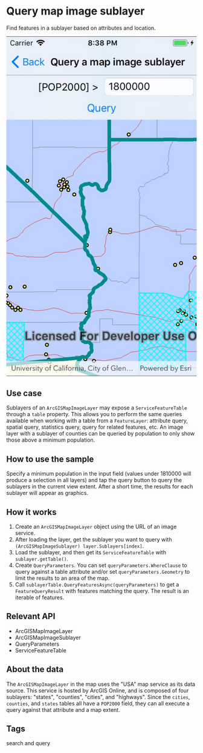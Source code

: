 # Query map image sublayer

Find features in a sublayer based on attributes and location.

![Image of query map image sublayer](MapImageSublayerQuery.jpg)

## Use case

Sublayers of an `ArcGISMapImageLayer` may expose a `ServiceFeatureTable` through a `table` property. This allows you to perform the same queries available when working with a table from a `FeatureLayer`: attribute query, spatial query, statistics query, query for related features, etc. An image layer with a sublayer of counties can be queried by population to only show those above a minimum population.

## How to use the sample

Specify a minimum population in the input field (values under 1810000 will produce a selection in all layers) and tap the query button to query the sublayers in the current view extent. After a short time, the results for each sublayer will appear as graphics.

## How it works

1. Create an `ArcGISMapImageLayer` object using the URL of an image service.
2. After loading the layer, get the sublayer you want to query with `(ArcGISMapImageSublayer) layer.Sublayers[index]`.
3. Load the sublayer, and then get its `ServiceFeatureTable` with `sublayer.getTable()`.
4. Create `QueryParameters`. You can set `queryParameters.WhereClause` to query against a table attribute and/or set `queryParameters.Geometry` to limit the results to an area of the map.
5. Call `sublayerTable.QueryFeaturesAsync(queryParameters)` to get a `FeatureQueryResult` with features matching the query. The result is an iterable of features.

## Relevant API

* ArcGISMapImageLayer
* ArcGISMapImageSublayer
* QueryParameters
* ServiceFeatureTable

## About the data

The `ArcGISMapImageLayer` in the map uses the "USA" map service as its data source. This service is hosted by ArcGIS Online, and is composed of four sublayers: "states", "counties", "cities", and "highways".
Since the `cities`, `counties`, and `states` tables all have a `POP2000` field, they can all execute a query against that attribute and a map extent.

## Tags

search and query